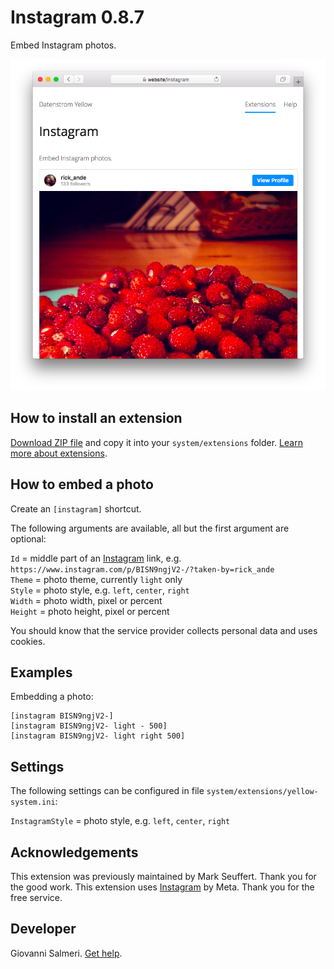 # Instagram 0.8.7

Embed Instagram photos.

<p align="center"><img src="SCREENSHOT.png" alt="Screenshot"></p>

## How to install an extension

[Download ZIP file](https://github.com/GiovanniSalmeri/yellow-instagram/archive/refs/heads/main.zip) and copy it into your `system/extensions` folder. [Learn more about extensions](https://github.com/annaesvensson/yellow-update).

## How to embed a photo

Create an `[instagram]` shortcut. 

The following arguments are available, all but the first argument are optional:
 
`Id` = middle part of an [Instagram](https://www.instagram.com) link, e.g. `https://www.instagram.com/p/BISN9ngjV2-/?taken-by=rick_ande`  
`Theme` = photo theme, currently `light` only  
`Style` = photo style, e.g. `left`, `center`, `right`  
`Width` = photo width, pixel or percent  
`Height` = photo height, pixel or percent  

You should know that the service provider collects personal data and uses cookies.

## Examples

Embedding a photo:

    [instagram BISN9ngjV2-]
    [instagram BISN9ngjV2- light - 500]
    [instagram BISN9ngjV2- light right 500]

## Settings

The following settings can be configured in file `system/extensions/yellow-system.ini`:

`InstagramStyle` = photo style, e.g. `left`, `center`, `right`  

## Acknowledgements

This extension was previously maintained by Mark Seuffert. Thank you for the good work. This extension uses [Instagram](https://www.instagram.com) by Meta. Thank you for the free service.

## Developer

Giovanni Salmeri. [Get help](https://datenstrom.se/yellow/help/).
